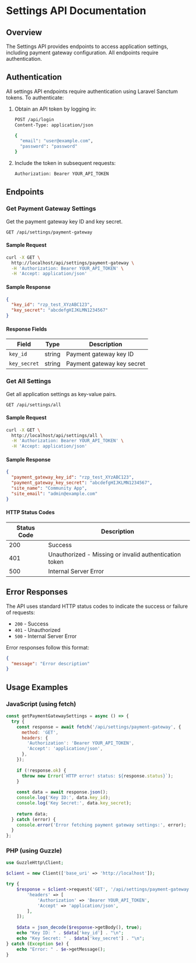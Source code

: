 # Settings API Documentation

## Overview

The Settings API provides endpoints to access application settings, including payment gateway configuration. All endpoints require authentication.

## Authentication

All settings API endpoints require authentication using Laravel Sanctum tokens. To authenticate:

1. Obtain an API token by logging in:
   ```bash
   POST /api/login
   Content-Type: application/json
   
   {
     "email": "user@example.com",
     "password": "password"
   }
   ```

2. Include the token in subsequent requests:
   ```bash
   Authorization: Bearer YOUR_API_TOKEN
   ```

## Endpoints

### Get Payment Gateway Settings

Get the payment gateway key ID and key secret.

```
GET /api/settings/payment-gateway
```

#### Sample Request

```bash
curl -X GET \
  http://localhost/api/settings/payment-gateway \
  -H 'Authorization: Bearer YOUR_API_TOKEN' \
  -H 'Accept: application/json'
```

#### Sample Response

```json
{
  "key_id": "rzp_test_XYzABC123",
  "key_secret": "abcdefgHIJKLMN1234567"
}
```

#### Response Fields

| Field | Type | Description |
|-------|------|-------------|
| `key_id` | string | Payment gateway key ID |
| `key_secret` | string | Payment gateway key secret |

### Get All Settings

Get all application settings as key-value pairs.

```
GET /api/settings/all
```

#### Sample Request

```bash
curl -X GET \
  http://localhost/api/settings/all \
  -H 'Authorization: Bearer YOUR_API_TOKEN' \
  -H 'Accept: application/json'
```

#### Sample Response

```json
{
  "payment_gateway_key_id": "rzp_test_XYzABC123",
  "payment_gateway_key_secret": "abcdefgHIJKLMN1234567",
  "site_name": "Community App",
  "site_email": "admin@example.com"
}
```

#### HTTP Status Codes

| Status Code | Description |
|-------------|-------------|
| 200 | Success |
| 401 | Unauthorized - Missing or invalid authentication token |
| 500 | Internal Server Error |

## Error Responses

The API uses standard HTTP status codes to indicate the success or failure of requests:

- `200` - Success
- `401` - Unauthorized
- `500` - Internal Server Error

Error responses follow this format:
```json
{
  "message": "Error description"
}
```

## Usage Examples

### JavaScript (using fetch)

```javascript
const getPaymentGatewaySettings = async () => {
  try {
    const response = await fetch('/api/settings/payment-gateway', {
      method: 'GET',
      headers: {
        'Authorization': 'Bearer YOUR_API_TOKEN',
        'Accept': 'application/json',
      },
    });
    
    if (!response.ok) {
      throw new Error(`HTTP error! status: ${response.status}`);
    }
    
    const data = await response.json();
    console.log('Key ID:', data.key_id);
    console.log('Key Secret:', data.key_secret);
    
    return data;
  } catch (error) {
    console.error('Error fetching payment gateway settings:', error);
  }
};
```

### PHP (using Guzzle)

```php
use GuzzleHttp\Client;

$client = new Client(['base_uri' => 'http://localhost']);

try {
    $response = $client->request('GET', '/api/settings/payment-gateway', [
        'headers' => [
            'Authorization' => 'Bearer YOUR_API_TOKEN',
            'Accept' => 'application/json',
        ],
    ]);
    
    $data = json_decode($response->getBody(), true);
    echo "Key ID: " . $data['key_id'] . "\n";
    echo "Key Secret: " . $data['key_secret'] . "\n";
} catch (Exception $e) {
    echo "Error: " . $e->getMessage();
}
```
